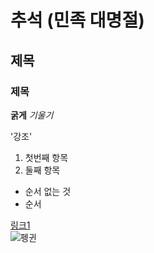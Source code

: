 # 추석 (민족 대명절)
## 제목
### 제목

__굵게__ _기울기_

'강조'

1. 첫번째 항목
2. 둘째 항목

+ 순서 없는 것
+ 순서

[링크1](http://www.google.com)  
![펭귄](https://lh3.googleusercontent.com/proxy/cIRYiguK_34WMcK3ry43KH8w53OzLhNRT73hxFm6Z1ettYymWp2MzASQV9mhDGBx2jfsjRDfhRvNJWEDBwSqPB5mS76AINr2AFLmCkB4kYm7mCvg6OCypY3iOmuTGiSRAPLeIeu7D452KCbTDA)